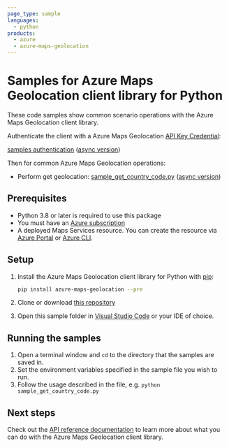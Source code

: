 ```yaml
---
page_type: sample
languages:
  - python
products:
  - azure
  - azure-maps-geolocation
---
```


# Samples for Azure Maps Geolocation client library for Python

These code samples show common scenario operations with the Azure Maps Geolocation client library.

Authenticate the client with a Azure Maps Geolocation [API Key Credential](https://learn.microsoft.com/azure/azure-maps/how-to-manage-account-keys):

[samples authentication](https://github.com/Azure/azure-sdk-for-python/blob/main/sdk/maps/azure-maps-geolocation/samples/sample_authentication.py) ([async version](https://github.com/Azure/azure-sdk-for-python/blob/main/sdk/maps/azure-maps-geolocation/samples/async_samples/sample_authentication_async.py))

Then for common Azure Maps Geolocation operations:

* Perform get geolocation: [sample_get_country_code.py](https://github.com/Azure/azure-sdk-for-python/blob/main/sdk/maps/azure-maps-geolocation/samples/sample_get_country_code.py) ([async version](https://github.com/Azure/azure-sdk-for-python/blob/main/sdk/maps/azure-maps-geolocation/samples/async_samples/sample_get_country_code_async.py))

## Prerequisites

* Python 3.8 or later is required to use this package
* You must have an [Azure subscription](https://azure.microsoft.com/free/)
* A deployed Maps Services resource. You can create the resource via [Azure Portal][azure_portal] or [Azure CLI][azure_cli].

## Setup

1. Install the Azure Maps Geolocation client library for Python with [pip](https://pypi.org/project/pip/):

   ```bash
   pip install azure-maps-geolocation --pre
   ```

2. Clone or download [this repository](https://github.com/Azure/azure-sdk-for-python)
3. Open this sample folder in [Visual Studio Code](https://code.visualstudio.com) or your IDE of choice.

## Running the samples

1. Open a terminal window and `cd` to the directory that the samples are saved in.
2. Set the environment variables specified in the sample file you wish to run.
3. Follow the usage described in the file, e.g. `python sample_get_country_code.py`

## Next steps

Check out the [API reference documentation](https://learn.microsoft.com/rest/api/maps/geolocation)
to learn more about what you can do with the Azure Maps Geolocation client library.

<!-- LINKS -->
[azure_portal]: https://portal.azure.com
[azure_cli]: https://learn.microsoft.com/cli/azure
